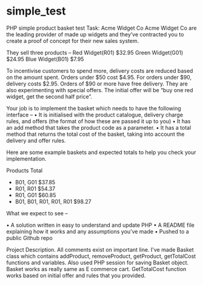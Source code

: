 # simple_test
PHP simple product basket test
Task:
Acme Widget Co
Acme Widget Co are the leading provider of made up widgets and they’ve contracted you to
create a proof of concept for their new sales system.

They sell three products –
Red Widget(R01) $32.95
Green Widget(G01) $24.95
Blue Widget(B01) $7.95

To incentivise customers to spend more, delivery costs are reduced based on the amount
spent. Orders under $50 cost $4.95. For orders under $90, delivery costs $2.95. Orders of
$90 or more have free delivery.
They are also experimenting with special offers. The initial offer will be “buy one red widget,
get the second half price”.

Your job is to implement the basket which needs to have the following interface –
• It is initialised with the product catalogue, delivery charge rules, and offers (the
format of how these are passed it up to you)
• It has an add method that takes the product code as a parameter.
• It has a total method that returns the total cost of the basket, taking into account
the delivery and offer rules.

Here are some example baskets and expected totals to help you check your
implementation.

Products Total
- B01, G01 $37.85
- R01, R01 $54.37
- R01, G01 $60.85
- B01, B01, R01, R01, R01 $98.27

What we expect to see –

• A solution written in easy to understand and update PHP
• A README file explaining how it works and any assumptions you’ve made
• Pushed to a public Github repo


Project Description.
All comments exist on important line.
I've made Basket class which contains addProduct, removeProduct, getProduct, getTotalCost functions and variables.
Also used PHP session for saving Basket object.
Basket works as really same as E commerce cart.
GetTotalCost function works based on initial offer and rules that you provided.